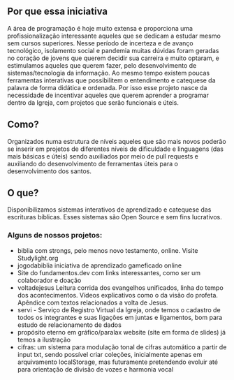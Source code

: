 ## Por que essa iniciativa

A área de programação é hoje muito extensa e proporciona uma profissionalização interessante aqueles que se dedicam a estudar mesmo sem cursos superiores. Nesse período de incerteza e de avanço tecnológico, isolamento social e pandemia muitas dúvidas foram geradas no coração de jovens que querem decidir sua carreira e muito optaram, e estimulamos aqueles que querem fazer, pelo desenvolvimento de sistemas/tecnologia da informação. Ao mesmo tempo existem poucas ferramentas interativas que possibilitem o entendimento e catequese da palavra de forma didática e ordenada. Por isso esse projeto nasce da necessidade de incentivar aqueles que querem aprender a programar dentro da Igreja, com projetos que serão funcionais e úteis.

## Como? 

Organizados numa estrutura de níveis aqueles que são mais novos poderão se inserir em projetos de diferentes níveis de dificuldade e linguagens (das mais básicas e úteis) sendo auxiliados por meio de pull requests e auxiliando do desenvolvimento de ferramentas úteis para o desenvolvimento dos santos.

## O que?

Disponibilizamos sistemas interativos de aprendizado e catequese das escrituras bíblicas. Esses sistemas são Open Source e sem fins lucrativos.

### Alguns de nossos projetos:

- biblia com strongs, pelo menos novo testamento, online. Visite Studylight.org
- jogodabiblia iniciativa de aprendizado gameficado online
- Site do fundamentos.dev com links interessantes, como ser um colaborador e doação
- voltadejesus
  Leitura corrida dos evangelhos unificados, linha do tempo dos acontecimentos. Vídeos explicativos como o da visão do profeta. Apêndice com textos relacionados a volta de Jesus.
- servi - Serviço de Registro Virtual da Igreja, onde temos o cadastro de todos os integrantes e suas ligações em juntas e ligamentos, bom para estudo de relacionamento de dados
- propósito eterno em gráfico/paralax website (site em forma de slides) já temos a ilustração
- cifras: um sistema para modulação tonal de cifras automático a partir de input txt, sendo possível criar coleções, inicialmente apenas em arquivamento localStorage, mas futuramente pretendendo evoluir até para orientação de divisão de vozes e harmonia vocal
